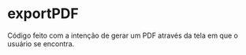 # exportPDF
Código feito com a intenção de gerar um PDF através da tela em que o usuário se encontra.
